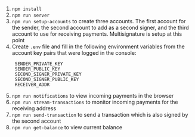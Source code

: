 1. `npm install`
2. `npm run server`
3. `npm run setup-accounts` to create three accounts. The first account for the sender, the second account to add as a second signer, and the third account to use for receiving payments. Multisignature is setup at this point
4. Create `.env` file and fill in the following environment variables from the account key pairs that were logged in the console:
   ```
    SENDER_PRIVATE_KEY 
    SENDER_PUBLIC_KEY
    SECOND_SIGNER_PRIVATE_KEY
    SECOND_SIGNER_PUBLIC_KEY
    RECEIVER_ADDR
   ```
5. `npm run notifications` to view incoming payments in the browser
6. `npm run stream-transactions` to monitor incoming payments for the receiving address
7. `npm run send-transaction` to send a transaction which is also signed by the second account
8. `npm run get-balance` to view current balance  